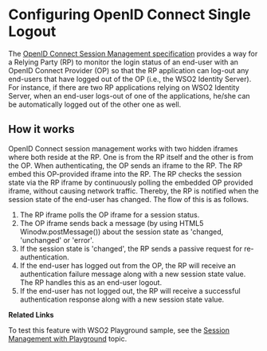 # Configuring OpenID Connect Single Logout

The [OpenID Connect Session Management
specification](http://openid.net/specs/openid-connect-session-1_0.html)
 provides a way for a Relying Party (RP) to monitor the login status of
an end-user with an OpenID Connect Provider (OP) so that the RP
application can log-out any end-users that have logged out of the OP
(i.e., the WSO2 Identity Server). For instance, if there are two RP
applications relying on WSO2 Identity Server, when an end-user logs-out
of one of the applications, he/she can be automatically logged out of
the other one as well.

## How it works

OpenID Connect session management works with two hidden iframes where
both reside at the RP. One is from the RP itself and the other is from
the OP. When authenticating, the OP sends an iframe to the RP. The RP
embed this OP-provided iframe into the RP. The RP checks the session
state via the RP iframe by continuously polling the embedded OP provided
iframe, without causing network traffic. Thereby, the RP is notified
when the session state of the end-user has changed. The flow of this is
as follows.

1.  The RP iframe polls the OP iframe for a session status.
2.  The OP iframe sends back a message (by using HTML5
    Winodw.postMessage()) about the session state as 'changed,
    'unchanged' or 'error'.
3.  If the session state is 'changed', the RP sends a passive request
    for re-authentication.
4.  If the end-user has logged out from the OP, the RP will receive an
    authentication failure message along with a new session state value.
    The RP handles this as an end-user logout.
5.  If the end-user has not logged out, the RP will receive a successful
    authentication response along with a new session state value.
  

**Related Links**

To test this feature with WSO2 Playground sample, see the [Session
Management with Playground](../../learn/session-management-with-playground) topic.
